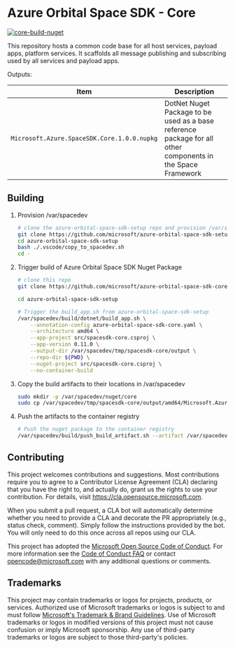 # Azure Orbital Space SDK - Core

[![core-build-nuget](https://github.com/microsoft/azure-orbital-space-sdk-core/actions/workflows/core-artifacts.yaml/badge.svg?branch=main)](https://github.com/microsoft/azure-orbital-space-sdk-core/actions/workflows/core-artifacts.yaml)

This repository hosts a common code base for all host services, payload apps, platform services.  It scaffolds all message publishing and subscribing used by all services and payload apps.

Outputs:

| Item                                        | Description                                                                                                 |
| ------------------------------------------- | ----------------------------------------------------------------------------------------------------------- |
| `Microsoft.Azure.SpaceSDK.Core.1.0.0.nupkg` | DotNet Nuget Package to be used as a base reference package for all other components in the Space Framework |


## Building

1. Provision /var/spacedev
    ```bash
    # clone the azure-orbital-space-sdk-setup repo and provision /var/spacedev
    git clone https://github.com/microsoft/azure-orbital-space-sdk-setup
    cd azure-orbital-space-sdk-setup
    bash ./.vscode/copy_to_spacedev.sh
    cd -
    ```

1. Trigger build of Azure Orbital Space SDK Nuget Package
    ```bash
    # clone this repo
    git clone https://github.com/microsoft/azure-orbital-space-sdk-core

    cd azure-orbital-space-sdk-setup

    # Trigger the build_app.sh from azure-orbital-space-sdk-setup
    /var/spacedev/build/dotnet/build_app.sh \
        --annotation-config azure-orbital-space-sdk-core.yaml \
        --architecture amd64 \
        --app-project src/spacesdk-core.csproj \
        --app-version 0.11.0 \
        --output-dir /var/spacedev/tmp/spacesdk-core/output \
        --repo-dir ${PWD} \
        --nuget-project src/spacesdk-core.csproj \
        --no-container-build
    ```

1. Copy the build artifacts to their locations in /var/spacedev
    ```bash
    sudo mkdir -p /var/spacedev/nuget/core
    sudo cp /var/spacedev/tmp/spacesdk-core/output/amd64/Microsoft.Azure.SpaceSDK.Core.0.11.0.nupkg /var/spacedev/nuget/core/
    ```

1. Push the artifacts to the container registry
    ```bash
    # Push the nuget package to the container registry
    /var/spacedev/build/push_build_artifact.sh --artifact /var/spacedev/nuget/core/Microsoft.Azure.SpaceSDK.Core.0.11.0.nupkg --annotation-config azure-orbital-space-sdk-core.yaml --architecture amd64 --artifact-version 0.11.0
    ```

## Contributing

This project welcomes contributions and suggestions.  Most contributions require you to agree to a
Contributor License Agreement (CLA) declaring that you have the right to, and actually do, grant us
the rights to use your contribution. For details, visit https://cla.opensource.microsoft.com.

When you submit a pull request, a CLA bot will automatically determine whether you need to provide
a CLA and decorate the PR appropriately (e.g., status check, comment). Simply follow the instructions
provided by the bot. You will only need to do this once across all repos using our CLA.

This project has adopted the [Microsoft Open Source Code of Conduct](https://opensource.microsoft.com/codeofconduct/).
For more information see the [Code of Conduct FAQ](https://opensource.microsoft.com/codeofconduct/faq/) or
contact [opencode@microsoft.com](mailto:opencode@microsoft.com) with any additional questions or comments.

## Trademarks

This project may contain trademarks or logos for projects, products, or services. Authorized use of Microsoft
trademarks or logos is subject to and must follow
[Microsoft's Trademark & Brand Guidelines](https://www.microsoft.com/en-us/legal/intellectualproperty/trademarks/usage/general).
Use of Microsoft trademarks or logos in modified versions of this project must not cause confusion or imply Microsoft sponsorship.
Any use of third-party trademarks or logos are subject to those third-party's policies.
